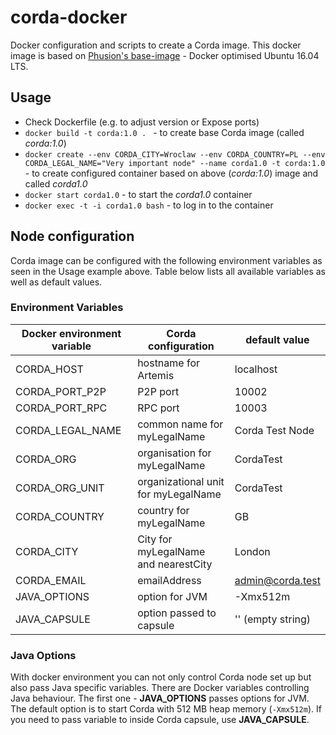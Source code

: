 # corda-docker
Docker configuration and scripts to create a Corda image. This docker image is based on [Phusion's base-image](https://github.com/phusion/baseimage-docker) - Docker optimised Ubuntu 16.04 LTS.


## Usage

* Check Dockerfile (e.g. to adjust version or Expose ports)
* `docker build -t corda:1.0 . ` - to create base Corda image (called _corda:1.0_)
* `docker create --env CORDA_CITY=Wroclaw --env CORDA_COUNTRY=PL --env CORDA_LEGAL_NAME="Very important node" --name corda1.0 -t corda:1.0` - to create configured container based on above (_corda:1.0_) image and called _corda1.0_
* `docker start corda1.0` - to start the _corda1.0_ container
* `docker exec -t -i corda1.0 bash` - to log in to the container


## Node configuration
Corda image can be configured with the following environment variables as seen in the Usage example above. Table below lists all available variables as well as default values.


### Environment Variables

Docker environment variable | Corda configuration | default value
--- | --- | ---
CORDA_HOST | hostname for Artemis |  localhost
CORDA_PORT_P2P | P2P port |10002
CORDA_PORT_RPC | RPC port |10003
CORDA_LEGAL_NAME | common name for myLegalName| Corda Test Node
CORDA_ORG | organisation  for myLegalName | CordaTest
CORDA_ORG_UNIT | organizational unit for myLegalName | CordaTest
CORDA_COUNTRY | country for myLegalName | GB
CORDA_CITY | City for myLegalName and nearestCity | London
CORDA_EMAIL | emailAddress | admin@corda.test
JAVA_OPTIONS | option for JVM | -Xmx512m
JAVA_CAPSULE | option passed to capsule | '' (empty string)

### Java Options

With docker environment you can not only control Corda node set up but also pass Java specific variables. There are Docker variables controlling Java behaviour. The first one - **JAVA_OPTIONS** passes options for JVM. The default option is to start Corda with 512 MB heap memory (`-Xmx512m`). If you need to pass variable to inside Corda capsule, use **JAVA_CAPSULE**.
